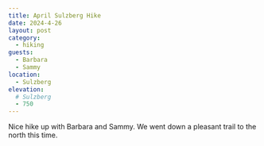 ```yaml
---
title: April Sulzberg Hike
date: 2024-4-26
layout: post
category:
  - hiking
guests:
  - Barbara
  - Sammy
location:
  - Sulzberg
elevation:
  # Sulzberg
  - 750
---
```


Nice hike up with Barbara and Sammy. We went down a pleasant trail to the
north this time.


